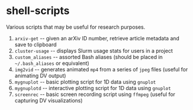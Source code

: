 # shell-scripts

Various scripts that may be useful for research purposes.

1. `arxiv-get` -- given an arXiv ID number, retrieve article metadata and save to clipboard
2. `cluster-usage` -- displays Slurm usage stats for users in a project
3. `custom_aliases` -- assorted Bash aliases (should be placed in `~/.bash_aliases` or equivalent)
4. `img2vid` -- generates animated `mp4` from a series of `jpeg` files (useful for animating DV output)
5. `mygnuplot` -- basic plotting script for 1D data using `gnuplot`
6. `mygnuplotd` -- interactive plotting script for 1D data using `gnuplot`
7. `screenrec` -- basic screen recording script using `ffmpeg` (useful for capturing DV visualizations)

